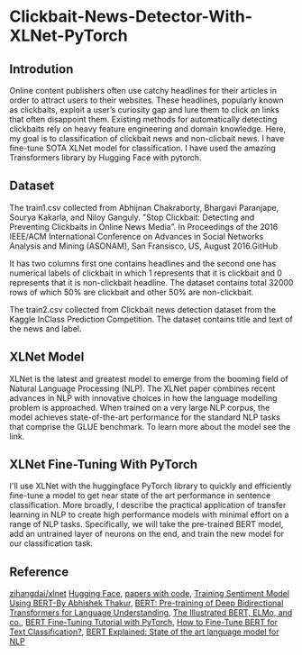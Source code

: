 # Clickbait-News-Detector-With-XLNet-PyTorch

## Introdution
Online content publishers often use catchy headlines for their articles in order to attract users to their websites. These headlines, popularly known as clickbaits, exploit a user’s curiosity gap and lure them to click on links that often disappoint them. Existing methods for automatically detecting clickbaits rely on heavy feature engineering and domain knowledge. Here, my goal is to classification of clickbait news and non-clicbait news. I have fine-tune SOTA XLNet model for classification. I have used the amazing Transformers library by Hugging Face with pytorch.

## Dataset
The train1.csv collected from Abhijnan Chakraborty, Bhargavi Paranjape, Sourya Kakarla, and Niloy Ganguly. "Stop Clickbait: Detecting and Preventing Clickbaits in Online News Media”. In Proceedings of the 2016 IEEE/ACM International Conference on Advances in Social Networks Analysis and Mining (ASONAM), San Fransisco, US, August 2016.GitHub

It has two columns first one contains headlines and the second one has numerical labels of clickbait in which 1 represents that it is clickbait and 0 represents that it is non-clickbait headline. The dataset contains total 32000 rows of which 50% are clickbait and other 50% are non-clickbait.

The train2.csv collected from Clickbait news detection dataset from the Kaggle InClass Prediction Competition. The dataset contains title and text of the news and label.

## XLNet Model
XLNet is the latest and greatest model to emerge from the booming field of Natural Language Processing (NLP). The XLNet paper combines recent advances in NLP with innovative choices in how the language modelling problem is approached. When trained on a very large NLP corpus, the model achieves state-of-the-art performance for the standard NLP tasks that comprise the GLUE benchmark. To learn more about the model see the link.

## XLNet Fine-Tuning With PyTorch
I'll use XLNet with the huggingface PyTorch library to quickly and efficiently fine-tune a model to get near state of the art performance in sentence classification. More broadly, I describe the practical application of transfer learning in NLP to create high performance models with minimal effort on a range of NLP tasks. Specifically, we will take the pre-trained BERT model, add an untrained layer of neurons on the end, and train the new model for our classification task.

## Reference
[zihangdai/xlnet](https://github.com/zihangdai/xlnet)
[Hugging Face](https://huggingface.co/transformers/model_doc/bert.html),
[papers with code](https://paperswithcode.com/task/clickbait-detection),
[Training Sentiment Model Using BERT-By Abhishek Thakur](https://www.youtube.com/watch?v=hinZO--TEk4&t=449s),
[BERT: Pre-training of Deep Bidirectional Transformers for Language Understanding](https://arxiv.org/abs/1810.04805),
[The Illustrated BERT, ELMo, and co.](https://jalammar.github.io/illustrated-bert/),
[BERT Fine-Tuning Tutorial with PyTorch](https://mccormickml.com/2019/07/22/BERT-fine-tuning/),
[How to Fine-Tune BERT for Text Classification?](https://arxiv.org/pdf/1905.05583.pdf),
[BERT Explained: State of the art language model for NLP](https://towardsdatascience.com/bert-explained-state-of-the-art-language-model-for-nlp-f8b21a9b6270)
